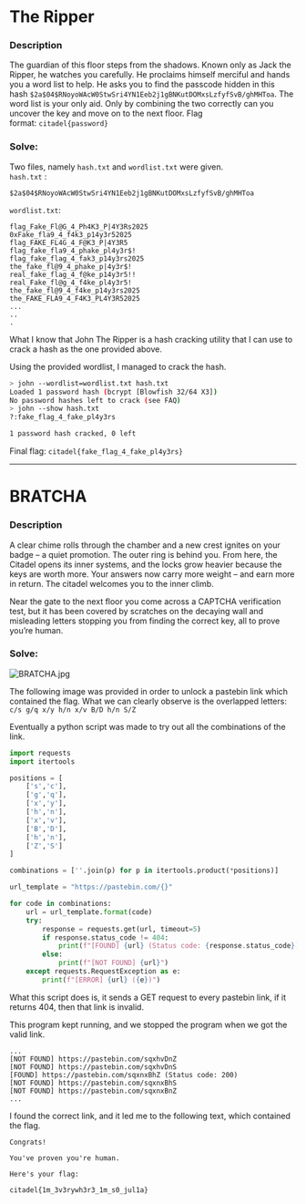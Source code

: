 
# The Ripper 

### Description 

The guardian of this floor steps from the shadows. Known only as Jack the Ripper, he watches you carefully. He proclaims himself merciful and hands you a word list to help. He asks you to find the passcode hidden in this hash `$2a$04$RNoyoWAcW0StwSri4YN1Eeb2j1gBNKutDOMxsLzfyfSvB/ghMHToa`. The word list is your only aid. Only by combining the two correctly can you uncover the key and move on to the next floor. Flag format: `citadel{password}`
### Solve: 

Two files, namely `hash.txt` and `wordlist.txt` were given.   
`hash.txt` : 
```
$2a$04$RNoyoWAcW0StwSri4YN1Eeb2j1gBNKutDOMxsLzfyfSvB/ghMHToa
```
`wordlist.txt`: 
```
flag_Fake_Fl@G_4_Ph4K3_P|4Y3Rs2025
0xFake_fla9_4_f4k3_p14y3r52025
flag_FAKE_FL4G_4_F@K3_P|4Y3R5
flag_fake_fla9_4_phake_pl4y3r$!
flag_fake_flag_4_fak3_p14y3rs2025
the_fake_fl@9_4_phake_p|4y3r$!
real_fake_flag_4_f@ke_p14y3r5!!
real_Fake_fl@g_4_f4ke_pl4y3r5!
the_fake_fl@9_4_f4ke_p14y3rs2025
the_FAKE_FLA9_4_F4K3_PL4Y3R52025
...
..
.
```

What I know that John The Ripper is a hash cracking utility that I can use to crack a hash as the one provided above.

Using the provided wordlist, I managed to crack the hash. 

```bash
> john --wordlist=wordlist.txt hash.txt
Loaded 1 password hash (bcrypt [Blowfish 32/64 X3])
No password hashes left to crack (see FAQ)
> john --show hash.txt
?:fake_flag_4_fake_pl4y3rs

1 password hash cracked, 0 left
```

Final flag: `citadel{fake_flag_4_fake_pl4y3rs}`

---
# BRATCHA 

### Description 

A clear chime rolls through the chamber and a new crest ignites on your badge – a quiet promotion. The outer ring is behind you. From here, the Citadel opens its inner systems, and the locks grow heavier because the keys are worth more. Your answers now carry more weight – and earn more in return. The citadel welcomes you to the inner climb.

Near the gate to the next floor you come across a CAPTCHA verification test, but it has been covered by scratches on the decaying wall and misleading letters stopping you from finding the correct key, all to prove you’re human.

### Solve: 
![BRATCHA.jpg](pwn.college_haard/Citadel_CTF_Writeups/BRATCHA.jpg)

The following image was provided in order to unlock a pastebin link which contained the flag.
What we can clearly observe is the overlapped letters: `c/s g/q x/y h/n x/v B/D h/n S/Z`

Eventually a python script was made to try out all the combinations of the link. 
```python 
import requests
import itertools

positions = [
    ['s','c'],
    ['g','q'],
    ['x','y'],
    ['h','n'],
    ['x','v'],
    ['B','D'],
    ['h','n'],
    ['Z','S']
]

combinations = [''.join(p) for p in itertools.product(*positions)]

url_template = "https://pastebin.com/{}"

for code in combinations:
    url = url_template.format(code)
    try:
        response = requests.get(url, timeout=5)
        if response.status_code != 404:
            print(f"[FOUND] {url} (Status code: {response.status_code})")
        else:
            print(f"[NOT FOUND] {url}")
    except requests.RequestException as e:
        print(f"[ERROR] {url} ({e})")

```

What this script does is, it sends a GET request to every pastebin link, if it returns 404, then that link is invalid. 

This program kept running, and we stopped the program when we got the valid link. 
```
...
[NOT FOUND] https://pastebin.com/sqxhvDnZ
[NOT FOUND] https://pastebin.com/sqxhvDnS
[FOUND] https://pastebin.com/sqxnxBhZ (Status code: 200)
[NOT FOUND] https://pastebin.com/sqxnxBhS
[NOT FOUND] https://pastebin.com/sqxnxBnZ
...
```

I found the correct link, and it led me to the following text, which contained the flag. 

```
Congrats!

You've proven you're human.

Here's your flag:

citadel{1m_3v3rywh3r3_1m_s0_jul1a}
```


